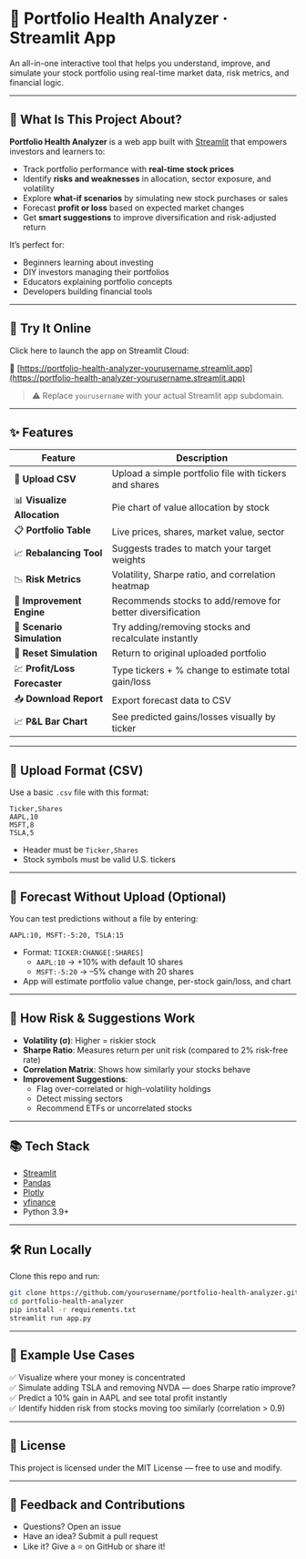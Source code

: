 # 💼 Portfolio Health Analyzer · Streamlit App

An all-in-one interactive tool that helps you understand, improve, and simulate your stock portfolio using real-time market data, risk metrics, and financial logic.

---

## 📘 What Is This Project About?

**Portfolio Health Analyzer** is a web app built with [Streamlit](https://streamlit.io/) that empowers investors and learners to:

- Track portfolio performance with **real-time stock prices**
- Identify **risks and weaknesses** in allocation, sector exposure, and volatility
- Explore **what-if scenarios** by simulating new stock purchases or sales
- Forecast **profit or loss** based on expected market changes
- Get **smart suggestions** to improve diversification and risk-adjusted return

It’s perfect for:
- Beginners learning about investing
- DIY investors managing their portfolios
- Educators explaining portfolio concepts
- Developers building financial tools

---

## 🚀 Try It Online

Click here to launch the app on Streamlit Cloud:

🔗 [https://portfolio-health-analyzer-yourusername.streamlit.app](https://portfolio-health-analyzer-yourusername.streamlit.app)

> ⚠️ Replace `yourusername` with your actual Streamlit app subdomain.

---

## ✨ Features

| Feature | Description |
|--------|-------------|
| 📁 **Upload CSV** | Upload a simple portfolio file with tickers and shares |
| 📊 **Visualize Allocation** | Pie chart of value allocation by stock |
| 📋 **Portfolio Table** | Live prices, shares, market value, sector |
| 📈 **Rebalancing Tool** | Suggests trades to match your target weights |
| 📉 **Risk Metrics** | Volatility, Sharpe ratio, and correlation heatmap |
| 🧠 **Improvement Engine** | Recommends stocks to add/remove for better diversification |
| 🧪 **Scenario Simulation** | Try adding/removing stocks and recalculate instantly |
| 🔄 **Reset Simulation** | Return to original uploaded portfolio |
| 💹 **Profit/Loss Forecaster** | Type tickers + % change to estimate total gain/loss |
| 📥 **Download Report** | Export forecast data to CSV |
| 📈 **P&L Bar Chart** | See predicted gains/losses visually by ticker |

---

## 📁 Upload Format (CSV)

Use a basic `.csv` file with this format:

```csv
Ticker,Shares
AAPL,10
MSFT,8
TSLA,5
```

- Header must be `Ticker,Shares`
- Stock symbols must be valid U.S. tickers

---

## 🧪 Forecast Without Upload (Optional)

You can test predictions without a file by entering:

```
AAPL:10, MSFT:-5:20, TSLA:15
```

- Format: `TICKER:CHANGE[:SHARES]`
  - `AAPL:10` → +10% with default 10 shares
  - `MSFT:-5:20` → –5% change with 20 shares
- App will estimate portfolio value change, per-stock gain/loss, and chart

---

## 🧠 How Risk & Suggestions Work

- **Volatility (σ)**: Higher = riskier stock
- **Sharpe Ratio**: Measures return per unit risk (compared to 2% risk-free rate)
- **Correlation Matrix**: Shows how similarly your stocks behave
- **Improvement Suggestions**:
  - Flag over-correlated or high-volatility holdings
  - Detect missing sectors
  - Recommend ETFs or uncorrelated stocks

---

## 📚 Tech Stack

- [Streamlit](https://streamlit.io/)
- [Pandas](https://pandas.pydata.org/)
- [Plotly](https://plotly.com/)
- [yfinance](https://pypi.org/project/yfinance/)
- Python 3.9+

---

## 🛠️ Run Locally

Clone this repo and run:

```bash
git clone https://github.com/yourusername/portfolio-health-analyzer.git
cd portfolio-health-analyzer
pip install -r requirements.txt
streamlit run app.py
```

---

## 🧪 Example Use Cases

✅ Visualize where your money is concentrated  
✅ Simulate adding TSLA and removing NVDA — does Sharpe ratio improve?  
✅ Predict a 10% gain in AAPL and see total profit instantly  
✅ Identify hidden risk from stocks moving too similarly (correlation > 0.9)

---

## 📄 License

This project is licensed under the MIT License — free to use and modify.

---

## 🙋 Feedback and Contributions

- Questions? Open an issue
- Have an idea? Submit a pull request
- Like it? Give a ⭐ on GitHub or share it!
